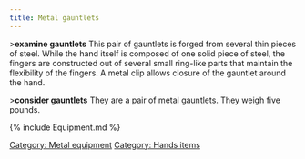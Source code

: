 ```yaml
---
title: Metal gauntlets
---
```


\>**examine gauntlets** This pair of gauntlets is forged from several
thin pieces of steel. While the hand itself is composed of one solid
piece of steel, the fingers are constructed out of several small
ring-like parts that maintain the flexibility of the fingers. A metal
clip allows closure of the gauntlet around the hand.

\>**consider gauntlets** They are a pair of metal gauntlets. They weigh
five pounds.

{% include Equipment.md %}

[Category: Metal equipment](Category:_Metal_equipment "wikilink")
[Category: Hands items](Category:_Hands_items "wikilink")
